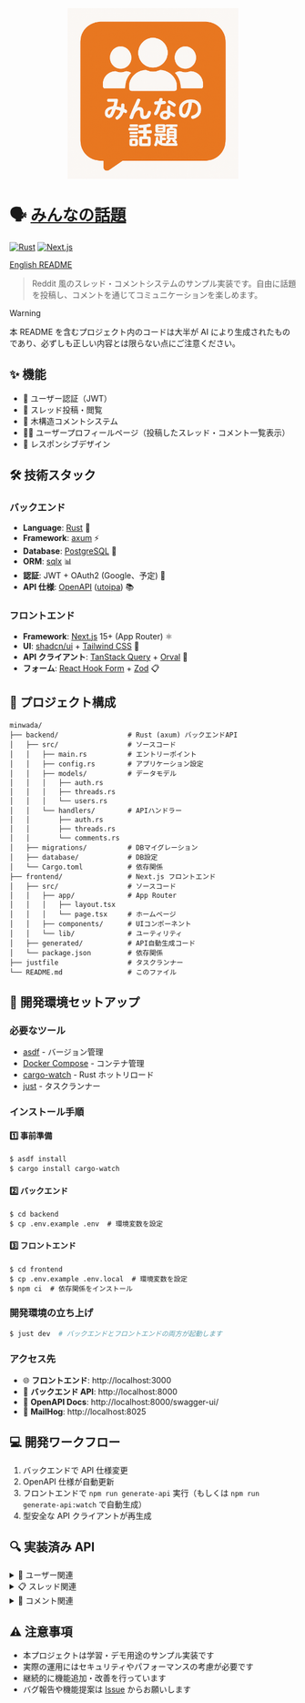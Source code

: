 <p align="center">
  <a href="https://minwada.com">
    <img src="./docs/images/logo.png" alt="みんなの話題" width="300">
  </a>
</p>

# 🗣️ [みんなの話題](https://minwada.com)

[![Rust](https://img.shields.io/badge/rust-1.87.0-orange.svg?logo=rust)](https://www.rust-lang.org)
[![Next.js](https://img.shields.io/badge/next.js-15+-black.svg?logo=next.js)](https://nextjs.org/)

[English README](./docs/README.en.md)

> Reddit 風のスレッド・コメントシステムのサンプル実装です。自由に話題を投稿し、コメントを通じてコミュニケーションを楽しめます。

> [!WARNING]
> 本 README を含むプロジェクト内のコードは大半が AI により生成されたものであり、必ずしも正しい内容とは限らない点にご注意ください。

## ✨ 機能

- 👤 ユーザー認証（JWT）
- 📝 スレッド投稿・閲覧
- 💬 木構造コメントシステム
- 👨‍💻 ユーザープロフィールページ（投稿したスレッド・コメント一覧表示）
- 📱 レスポンシブデザイン

## 🛠️ 技術スタック

### バックエンド

- **Language**: [Rust](https://www.rust-lang.org/) 🦀
- **Framework**: [axum](https://github.com/tokio-rs/axum) ⚡
- **Database**: [PostgreSQL](https://www.postgresql.org/) 🐘
- **ORM**: [sqlx](https://github.com/launchbadge/sqlx) 📊
- **認証**: JWT + OAuth2 (Google、予定) 🔐
- **API 仕様**: [OpenAPI](https://www.openapis.org/) ([utoipa](https://github.com/juhaku/utoipa)) 📚

### フロントエンド

- **Framework**: [Next.js](https://nextjs.org/) 15+ (App Router) ⚛️
- **UI**: [shadcn/ui](https://ui.shadcn.com/) + [Tailwind CSS](https://tailwindcss.com/) 🎨
- **API クライアント**: [TanStack Query](https://tanstack.com/query) + [Orval](https://orval.dev/) 🔄
- **フォーム**: [React Hook Form](https://react-hook-form.com/) + [Zod](https://zod.dev/) 📋

## 📂 プロジェクト構成

```
minwada/
├── backend/                 # Rust (axum) バックエンドAPI
│   ├── src/                 # ソースコード
│   │   ├── main.rs          # エントリーポイント
│   │   ├── config.rs        # アプリケーション設定
│   │   ├── models/          # データモデル
│   │   │   ├── auth.rs
│   │   │   ├── threads.rs
│   │   │   └── users.rs
│   │   └── handlers/        # APIハンドラー
│   │       ├── auth.rs
│   │       ├── threads.rs
│   │       └── comments.rs
│   ├── migrations/          # DBマイグレーション
│   ├── database/            # DB設定
│   └── Cargo.toml           # 依存関係
├── frontend/                # Next.js フロントエンド
│   ├── src/                 # ソースコード
│   │   ├── app/             # App Router
│   │   │   ├── layout.tsx
│   │   │   └── page.tsx     # ホームページ
│   │   ├── components/      # UIコンポーネント
│   │   └── lib/             # ユーティリティ
│   ├── generated/           # API自動生成コード
│   └── package.json         # 依存関係
├── justfile                 # タスクランナー
└── README.md                # このファイル
```

## 🚀 開発環境セットアップ

### 必要なツール

- [asdf](https://asdf-vm.com/) - バージョン管理
- [Docker Compose](https://docs.docker.com/compose/) - コンテナ管理
- [cargo-watch](https://crates.io/crates/cargo-watch) - Rust ホットリロード
- [just](https://just.systems/) - タスクランナー

### インストール手順

#### 1️⃣ 事前準備

```bash
$ asdf install
$ cargo install cargo-watch
```

#### 2️⃣ バックエンド

```shell
$ cd backend
$ cp .env.example .env  # 環境変数を設定
```

#### 3️⃣ フロントエンド

```shell
$ cd frontend
$ cp .env.example .env.local  # 環境変数を設定
$ npm ci  # 依存関係をインストール
```

### 開発環境の立ち上げ

```bash
$ just dev  # バックエンドとフロントエンドの両方が起動します
```

### アクセス先

- 🌐 **フロントエンド**: http://localhost:3000
- 🔌 **バックエンド API**: http://localhost:8000
- 📘 **OpenAPI Docs**: http://localhost:8000/swagger-ui/
- 📧 **MailHog**: http://localhost:8025

## 💻 開発ワークフロー

1. バックエンドで API 仕様変更
2. OpenAPI 仕様が自動更新
3. フロントエンドで `npm run generate-api` 実行（もしくは `npm run generate-api:watch` で自動生成）
4. 型安全な API クライアントが再生成

## 🔍 実装済み API

<details>
<summary>👤 ユーザー関連</summary>

- ユーザー登録・ログイン・ログアウト
- ユーザープロフィール表示
- ユーザーが投稿したスレッド一覧取得
- ユーザーが投稿したコメント一覧取得
- プロフィール編集
</details>

<details>
<summary>📋 スレッド関連</summary>

- スレッド一覧取得
- スレッド詳細取得
- スレッド作成・削除
</details>

<details>
<summary>💬 コメント関連</summary>

- スレッドのコメント一覧取得
- コメント投稿・削除
- 返信コメント（ネスト構造）
</details>

## ⚠️ 注意事項

- 本プロジェクトは学習・デモ用途のサンプル実装です
- 実際の運用にはセキュリティやパフォーマンスの考慮が必要です
- 継続的に機能追加・改善を行っています
- バグ報告や機能提案は [Issue](https://github.com/y-temp4/minwada/issues) からお願いします
